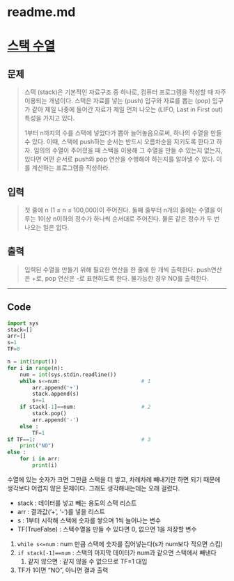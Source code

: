 # readme.md

# [스택 수열](https://www.acmicpc.net/problem/1874)

## 문제

> 스택 (stack)은 기본적인 자료구조 중 하나로, 컴퓨터 프로그램을 작성할 때 자주 이용되는 개념이다. 스택은 자료를 넣는 (push) 입구와 자료를 뽑는 (pop) 입구가 같아 제일 나중에 들어간 자료가 제일 먼저 나오는 (LIFO, Last in First out) 특성을 가지고 있다.
> 
> 
> 1부터 n까지의 수를 스택에 넣었다가 뽑아 늘어놓음으로써, 하나의 수열을 만들 수 있다. 이때, 스택에 push하는 순서는 반드시 오름차순을 지키도록 한다고 하자. 임의의 수열이 주어졌을 때 스택을 이용해 그 수열을 만들 수 있는지 없는지, 있다면 어떤 순서로 push와 pop 연산을 수행해야 하는지를 알아낼 수 있다. 이를 계산하는 프로그램을 작성하라.
> 

## 입력

> 첫 줄에 n (1 ≤ n ≤ 100,000)이 주어진다. 둘째 줄부터 n개의 줄에는 수열을 이루는 1이상 n이하의 정수가 하나씩 순서대로 주어진다. 물론 같은 정수가 두 번 나오는 일은 없다.
> 

## 출력

> 입력된 수열을 만들기 위해 필요한 연산을 한 줄에 한 개씩 출력한다. push연산은 +로, pop 연산은 -로 표현하도록 한다. 불가능한 경우 NO를 출력한다.
> 

---

## Code

```python
import sys
stack=[]
arr=[]
s=1
TF=0

n = int(input())
for i in range(n):
    num = int(sys.stdin.readline())
    while s<=num:                          # 1
        arr.append('+')
        stack.append(s)
        s+=1
    if stack[-1]==num:                     # 2
        stack.pop()
        arr.append('-')
    else :                                
        TF=1
if TF==1:                                  # 3
    print("NO")
else :
    for i in arr:
        print(i)
```

수열에 있는 숫자가 크면 그만큼 스택을 더 쌓고, 차례차례 빼내기만 하면 되기 때문에 생각보다 어렵지 않은 문제이다. 그래도 생각해내는데는 오래 걸렸다.

- stack : 데이터를 넣고 빼는 용도의 스택 리스트
- arr : 결과값(’+’, ‘-’)를 넣을 리스트
- s : 1부터 시작해 스택에 숫자를 쌓으며 1씩 늘어나는 변수
- TF(TrueFalse) : 스택수열을 만들 수 있다면 0, 없으면 1을 저장할 변수

1. `while s<=num` : num 만큼 스택에 숫자를 집어넣는다(s가 num보다 작으면 스킵)
2. `if stack[-1]==num` : 스택의 마지막 데이터가 num과 같으면 스택에서 빼낸다
    1. 같지 않으면 : 같지 않을 수 없으므로 TF=1 대입
3. TF가 1이면 “NO”, 아니면 결과 출력